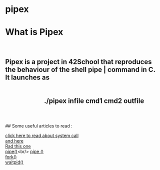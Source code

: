 # pipex
<h1>What is Pipex</h1>
<br>
<h2>Pipex is a project in 42School that reproduces the behaviour of the shell pipe | command in C.
<br>It launches as<br> <br><br>&nbsp;&nbsp;&nbsp;&nbsp;&nbsp;&nbsp;&nbsp;&nbsp;&nbsp;&nbsp;&nbsp;&nbsp;&nbsp;&nbsp;&nbsp;&nbsp;&nbsp;&nbsp;&nbsp;&nbsp;&nbsp;&nbsp;&nbsp;&nbsp;&nbsp;./pipex infile cmd1 cmd2 outfile<br><br></h2><br>
## Some useful articles to read :<br/>

[click here to read about system call](https://www.gnu.org/software/libc/manual/html_node/System-Calls.html)   
[and here](https://www.quora.com/What-is-the-benefit-of-calling-from-the-C-main-function-into-other-functions)<br/>
[Rad this one](https://www.geeksforgeeks.org/virtual-memory-in-operating-system/)<br/>
[pipe()](https://linuxhint.com/pipe_system_call_c/#:~:text=pipe()%20is%20a%20Linux,inter%2Dprocess%20communication%20in%20Linux.)<br/>
[pipe ()](https://www.geeksforgeeks.org/pipe-system-call/)<br/>
[fork()](https://www.geeksforgeeks.org/fork-system-call/)<br/>
[waitpid()](https://www.tutorialspoint.com/unix_system_calls/waitpid.htm)<br/>

